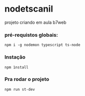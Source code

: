 # nodetscanil
projeto criando em aula b7web

### pré-requistos globais:
`npm i -g nodemon typescript ts-node`

### Instação
`npm ìnstall`

### Pra rodar o projeto
`npm run st-dev`